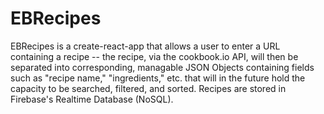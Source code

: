 # EBRecipes

EBRecipes is a create-react-app that allows a user to enter a URL containing a recipe -- the recipe, via the cookbook.io API, will then be separated into corresponding, managable JSON Objects containing fields such as "recipe name," "ingredients," etc. that will in the future hold the capacity to be searched, filtered, and sorted. Recipes are stored in Firebase's Realtime Database (NoSQL). 

